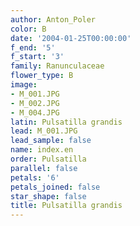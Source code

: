 ```yaml
---
author: Anton_Poler
color: B
date: '2004-01-25T00:00:00'
f_end: '5'
f_start: '3'
family: Ranunculaceae
flower_type: B
image:
- M_001.JPG
- M_002.JPG
- M_004.JPG
latin: Pulsatilla grandis
lead: M_001.JPG
lead_sample: false
name: index.en
order: Pulsatilla
parallel: false
petals: '6'
petals_joined: false
star_shape: false
title: Pulsatilla grandis
---
```

